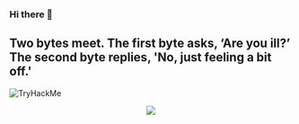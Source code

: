 ### Hi there 👋

 

 ## Two bytes meet. The first byte asks, ‘Are you ill?’ The second byte replies, 'No, just feeling a bit off.'

<img src="https://tryhackme-badges.s3.amazonaws.com/anii0101.png" alt="TryHackMe">

<p align="center">
  <img src="https://readme-typing-svg.herokuapp.com?size=21&duration=2000&color=F70000&background=0053FF00&multiline=true&height=75&lines=TryHackMe+--%3E+%40anii0101;HacktheBox+--%3E+%40RedTribe">
</p>
